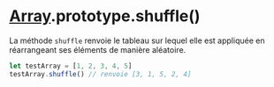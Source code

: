 # [Array](../).prototype.shuffle()

La méthode `shuffle` renvoie le tableau sur lequel elle est appliquée en réarrangeant ses éléments de manière aléatoire.

```js
let testArray = [1, 2, 3, 4, 5]
testArray.shuffle() // renvoie [3, 1, 5, 2, 4]
```
